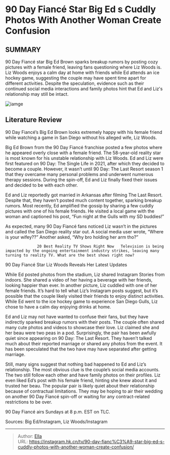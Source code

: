 # 90 Day Fiancé Star Big Ed s Cuddly Photos With Another Woman Create Confusion


## SUMMARY 



  90 Day Fiancé star Big Ed Brown sparks breakup rumors by posting cozy pictures with a female friend, leaving fans questioning where Liz Woods is.   Liz Woods enjoys a calm day at home with friends while Ed attends an ice hockey game, suggesting the couple may have spent time apart for different activities.   Despite the speculation, evidence such as their continued social media interactions and family photos hint that Ed and Liz&#39;s relationship may still be intact.  

![iamge](https://static1.srcdn.com/wordpress/wp-content/uploads/2023/10/could-90-day_-the-last-resort-be-big-ed-brown-s-final-franchise-season.jpg)

## Literature Review
90 Day Fiancé’s Big Ed Brown looks extremely happy with his female friend while watching a game in San Diego without his alleged wife, Liz Woods.




Big Ed Brown from the 90 Day Fiancé franchise posted a few photos where he appeared overly close with a female friend. The 58-year-old reality star is most known for his unstable relationship with Liz Woods. Ed and Liz were first featured on 90 Day: The Single Life in 2021, after which they decided to become a couple. However, it wasn’t until 90 Day: The Last Resort season 1 that they overcame many personal problems and underwent numerous therapy sessions. During the spin-off, Ed and Liz finally fixed their issues and decided to be with each other.




Ed and Liz reportedly got married in Arkansas after filming The Last Resort. Despite that, they haven’t posted much content together, sparking breakup rumors. Most recently, Ed amplified the gossip by sharing a few cuddly pictures with one of his female friends. He visited a local game with the woman and captioned his post, “Fun night at the Gulls with my SD buddies!”


 

As expected, many 90 Day Fiancé fans noticed Liz wasn’t in the pictures and called the San Diego reality star out. A social media user wrote, “Where is your wifey??” Another asked, “Why bro holding her arm tho?”

                  20 Best Reality TV Shows Right Now   Television is being impacted by the ongoing entertainment industry strikes, leaving many turning to reality TV. What are the best shows right now?    





 90 Day Fiancé Star Liz Woods Reveals Her Latest Updates 
          

While Ed posted photos from the stadium, Liz shared Instagram Stories from indoors. She shared a video of her having a beverage with her friends, looking happier than ever. In another picture, Liz cuddled with one of her female friends. It’s hard to tell what Liz’s Instagram posts suggest, but it’s possible that the couple likely visited their friends to enjoy distinct activities. While Ed went to the ice hockey game to experience San Diego Gulls, Liz chose to have a calm day enjoying drinks at home.

Ed and Liz may not have wanted to confuse their fans, but they have indirectly sparked breakup rumors with their posts. The couple often shared many cute photos and videos to showcase their love. Liz claimed she and her beau were two peas in a pod. Surprisingly, the pair has been awfully quiet since appearing on 90 Day: The Last Resort. They haven’t talked much about their reported marriage or shared any photos from the event. It has been speculated that the two have may have separated after getting marriage.




Still, many signs suggest that nothing bad happened to Ed and Liz’s relationship. The most obvious clue is the couple’s social media accounts. The two still follow each other and have family photos on their profiles. Liz even liked Ed’s post with his female friend, hinting she knew about it and trusted her beau. The popular pair is likely quiet about their relationship because of contractual limitations. They may be hoping to air their wedding on another 90 Day Fiancé spin-off or waiting for any contract-related restrictions to be over.



90 Day Fiancé airs Sundays at 8 p.m. EST on TLC.




Sources: Big Ed/Instagram, Liz Woods/Instagram



---

> Author: [Ella](https://instagram.hk.cn/)  
> URL: https://instagram.hk.cn/tv/90-day-fianc%C3%A9-star-big-ed-s-cuddly-photos-with-another-woman-create-confusion/  

